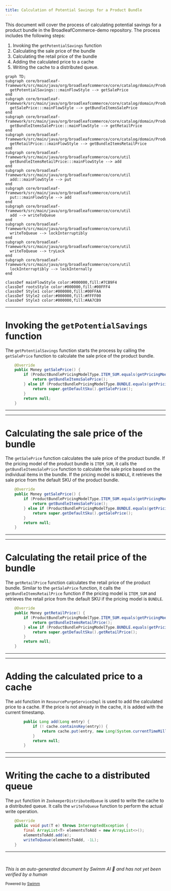 ```yaml
---
title: Calculation of Potential Savings for a Product Bundle
---
```

This document will cover the process of calculating potential savings for a product bundle in the BroadleafCommerce-demo repository. The process includes the following steps:

1. Invoking the `getPotentialSavings` function
2. Calculating the sale price of the bundle
3. Calculating the retail price of the bundle
4. Adding the calculated price to a cache
5. Writing the cache to a distributed queue.

```mermaid
graph TD;
subgraph core/broadleaf-framework/src/main/java/org/broadleafcommerce/core/catalog/domain/ProductBundleImpl.java
  getPotentialSavings:::mainFlowStyle --> getSalePrice
end
subgraph core/broadleaf-framework/src/main/java/org/broadleafcommerce/core/catalog/domain/ProductBundleImpl.java
  getSalePrice:::mainFlowStyle --> getBundleItemsSalePrice
end
subgraph core/broadleaf-framework/src/main/java/org/broadleafcommerce/core/catalog/domain/ProductBundleImpl.java
  getBundleItemsSalePrice:::mainFlowStyle --> getRetailPrice
end
subgraph core/broadleaf-framework/src/main/java/org/broadleafcommerce/core/catalog/domain/ProductBundleImpl.java
  getRetailPrice:::mainFlowStyle --> getBundleItemsRetailPrice
end
subgraph core/broadleaf-framework/src/main/java/org/broadleafcommerce/core/util
  getBundleItemsRetailPrice:::mainFlowStyle --> add
end
subgraph core/broadleaf-framework/src/main/java/org/broadleafcommerce/core/util
  add:::mainFlowStyle --> put
end
subgraph core/broadleaf-framework/src/main/java/org/broadleafcommerce/core/util
  put:::mainFlowStyle --> add
end
subgraph core/broadleaf-framework/src/main/java/org/broadleafcommerce/core/util
  add --> writeToQueue
end
subgraph core/broadleaf-framework/src/main/java/org/broadleafcommerce/core/util
  writeToQueue --> lockInterruptibly
end
subgraph core/broadleaf-framework/src/main/java/org/broadleafcommerce/core/util
  writeToQueue --> tryLock
end
subgraph core/broadleaf-framework/src/main/java/org/broadleafcommerce/core/util
  lockInterruptibly --> lockInternally
end

classDef mainFlowStyle color:#000000,fill:#7CB9F4
classDef rootsStyle color:#000000,fill:#00FFF4
classDef Style1 color:#000000,fill:#00FFAA
classDef Style2 color:#000000,fill:#FFFF00
classDef Style3 color:#000000,fill:#AA7CB9
```

<SwmSnippet path="/core/broadleaf-framework/src/main/java/org/broadleafcommerce/core/catalog/domain/ProductBundleImpl.java" line="125">

---

# Invoking the `getPotentialSavings` function

The `getPotentialSavings` function starts the process by calling the `getSalePrice` function to calculate the sale price of the product bundle.

```java
    @Override
    public Money getSalePrice() {
        if (ProductBundlePricingModelType.ITEM_SUM.equals(getPricingModel())) {
            return getBundleItemsSalePrice();
        } else if (ProductBundlePricingModelType.BUNDLE.equals(getPricingModel())) {
            return super.getDefaultSku().getSalePrice();
        }
        return null;
    }
```

---

</SwmSnippet>

<SwmSnippet path="/core/broadleaf-framework/src/main/java/org/broadleafcommerce/core/catalog/domain/ProductBundleImpl.java" line="125">

---

# Calculating the sale price of the bundle

The `getSalePrice` function calculates the sale price of the product bundle. If the pricing model of the product bundle is `ITEM_SUM`, it calls the `getBundleItemsSalePrice` function to calculate the sale price based on the individual items in the bundle. If the pricing model is `BUNDLE`, it retrieves the sale price from the default SKU of the product bundle.

```java
    @Override
    public Money getSalePrice() {
        if (ProductBundlePricingModelType.ITEM_SUM.equals(getPricingModel())) {
            return getBundleItemsSalePrice();
        } else if (ProductBundlePricingModelType.BUNDLE.equals(getPricingModel())) {
            return super.getDefaultSku().getSalePrice();
        }
        return null;
    }
```

---

</SwmSnippet>

<SwmSnippet path="/core/broadleaf-framework/src/main/java/org/broadleafcommerce/core/catalog/domain/ProductBundleImpl.java" line="115">

---

# Calculating the retail price of the bundle

The `getRetailPrice` function calculates the retail price of the product bundle. Similar to the `getSalePrice` function, it calls the `getBundleItemsRetailPrice` function if the pricing model is `ITEM_SUM` and retrieves the retail price from the default SKU if the pricing model is `BUNDLE`.

```java
    @Override
    public Money getRetailPrice() {
        if (ProductBundlePricingModelType.ITEM_SUM.equals(getPricingModel())) {
            return getBundleItemsRetailPrice();
        } else if (ProductBundlePricingModelType.BUNDLE.equals(getPricingModel())) {
            return super.getDefaultSku().getRetailPrice();
        }
        return null;
    }
```

---

</SwmSnippet>

<SwmSnippet path="/core/broadleaf-framework/src/main/java/org/broadleafcommerce/core/util/service/ResourcePurgeServiceImpl.java" line="593">

---

# Adding the calculated price to a cache

The `add` function in `ResourcePurgeServiceImpl` is used to add the calculated price to a cache. If the price is not already in the cache, it is added with the current timestamp.

```java
        public Long add(Long entry) {
            if (! cache.containsKey(entry)) {
                return cache.put(entry, new Long(System.currentTimeMillis()));
            }
            return null;
        }
```

---

</SwmSnippet>

<SwmSnippet path="/core/broadleaf-framework/src/main/java/org/broadleafcommerce/core/util/queue/ZookeeperDistributedQueue.java" line="393">

---

# Writing the cache to a distributed queue

The `put` function in `ZookeeperDistributedQueue` is used to write the cache to a distributed queue. It calls the `writeToQueue` function to perform the actual write operation.

```java
    @Override
    public void put(T e) throws InterruptedException {
        final ArrayList<T> elementsToAdd = new ArrayList<>();
        elementsToAdd.add(e);
        writeToQueue(elementsToAdd, -1L);
    }
```

---

</SwmSnippet>

&nbsp;

*This is an auto-generated document by Swimm AI 🌊 and has not yet been verified by a human*

<SwmMeta version="3.0.0" repo-id="Z2l0aHViJTNBJTNBQnJvYWRsZWFmQ29tbWVyY2UtZGVtbyUzQSUzQWdpbGFkbmF2b3Q=" repo-name="BroadleafCommerce-demo" doc-type="flows"><sup>Powered by [Swimm](/)</sup></SwmMeta>
